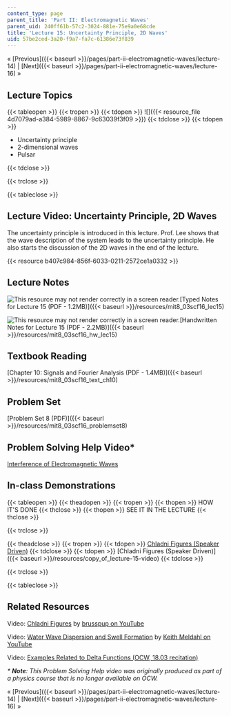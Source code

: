 ```yaml
---
content_type: page
parent_title: 'Part II: Electromagnetic Waves'
parent_uid: 240ff61b-57c2-3024-881e-75e9a0e68cde
title: 'Lecture 15: Uncertainty Principle, 2D Waves'
uid: 57be2ced-3a20-f9a7-fa7c-61386e73f839
---
```


« [Previous]({{< baseurl >}}/pages/part-ii-electromagnetic-waves/lecture-14) | [Next]({{< baseurl >}}/pages/part-ii-electromagnetic-waves/lecture-16) »

Lecture Topics
--------------

{{< tableopen >}}
{{< tropen >}}
{{< tdopen >}}
![]({{< resource_file 4d7079ad-a384-5989-8867-9c63039f3f09 >}})
{{< tdclose >}}
{{< tdopen >}}


*   Uncertainty principle
*   2-dimensional waves
*   Pulsar


{{< tdclose >}}

{{< trclose >}}

{{< tableclose >}}

Lecture Video: Uncertainty Principle, 2D Waves
----------------------------------------------

The uncertainty principle is introduced in this lecture. Prof. Lee shows that the wave description of the system leads to the uncertainty principle. He also starts the discussion of the 2D waves in the end of the lecture.

{{< resource b407c984-856f-6033-0211-2572ce1a0332 >}}

Lecture Notes
-------------

![This resource may not render correctly in a screen reader.](/images/inacessible.gif)[Typed Notes for Lecture 15 (PDF - 1.2MB)]({{< baseurl >}}/resources/mit8_03scf16_lec15)

![This resource may not render correctly in a screen reader.](/images/inacessible.gif)[Handwritten Notes for Lecture 15 (PDF - 2.2MB)]({{< baseurl >}}/resources/mit8_03scf16_hw_lec15)

Textbook Reading
----------------

[Chapter 10: Signals and Fourier Analysis (PDF - 1.4MB)]({{< baseurl >}}/resources/mit8_03scf16_text_ch10)

Problem Set
-----------

[Problem Set 8 (PDF)]({{< baseurl >}}/resources/mit8_03scf16_problemset8)

Problem Solving Help Video\*
----------------------------

[Interference of Electromagnetic Waves](/courses/res-8-005-vibrations-and-waves-problem-solving-fall-2012/pages/problem-solving-videos/interference-of-electromagnetic-waves-1)

In-class Demonstrations
-----------------------

{{< tableopen >}}
{{< theadopen >}}
{{< tropen >}}
{{< thopen >}}
HOW IT'S DONE
{{< thclose >}}
{{< thopen >}}
SEE IT IN THE LECTURE
{{< thclose >}}

{{< trclose >}}

{{< theadclose >}}
{{< tropen >}}
{{< tdopen >}}
[Chladni Figures (Speaker Driven)](http://web.mit.edu/tsg/DemoPage/C/C38/C38.htm)
{{< tdclose >}}
{{< tdopen >}}
[Chladni Figures (Speaker Driven)]({{< baseurl >}}/resources/copy_of_lecture-15-video)
{{< tdclose >}}

{{< trclose >}}

{{< tableclose >}}

Related Resources
-----------------

Video: [Chladni Figures](https://www.youtube.com/watch?v=wvJAgrUBF4w) by [brusspup on YouTube](https://www.youtube.com/channel/UCeQEKFH31vvD-InkTGSvCrA)

Video: [Water Wave Dispersion and Swell Formation](https://www.youtube.com/watch?v=orLlhZw7OoQ) by [Keith Meldahl on YouTube](https://www.youtube.com/channel/UCV3lzpClHNSN0ZpnmRowdHg)

Video: [Examples Related to Delta Functions (OCW, 18.03 recitation)](https://www.youtube.com/watch?v=q0PxCQWG3ic)

_\* **Note**: This Problem Solving Help video was originally produced as part of a physics course that is no longer available on OCW._

« [Previous]({{< baseurl >}}/pages/part-ii-electromagnetic-waves/lecture-14) | [Next]({{< baseurl >}}/pages/part-ii-electromagnetic-waves/lecture-16) »